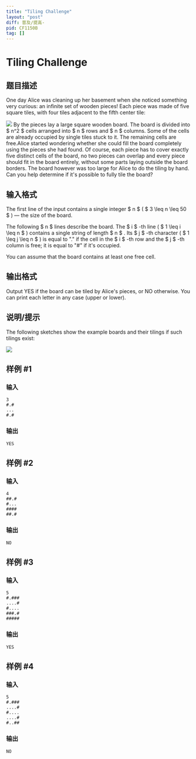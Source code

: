 ```yaml
---
title: "Tiling Challenge"
layout: "post"
diff: 普及/提高-
pid: CF1150B
tag: []
---
```


# Tiling Challenge

## 题目描述

One day Alice was cleaning up her basement when she noticed something very curious: an infinite set of wooden pieces! Each piece was made of five square tiles, with four tiles adjacent to the fifth center tile:

 ![](https://cdn.luogu.com.cn/upload/vjudge_pic/CF1150B/ad6ce0df252a3db4eebc7f2ae8f0d041a8339ee0.png) By the pieces lay a large square wooden board. The board is divided into $ n^2 $ cells arranged into $ n $ rows and $ n $ columns. Some of the cells are already occupied by single tiles stuck to it. The remaining cells are free.Alice started wondering whether she could fill the board completely using the pieces she had found. Of course, each piece has to cover exactly five distinct cells of the board, no two pieces can overlap and every piece should fit in the board entirely, without some parts laying outside the board borders. The board however was too large for Alice to do the tiling by hand. Can you help determine if it's possible to fully tile the board?

## 输入格式

The first line of the input contains a single integer $ n $ ( $ 3 \leq n \leq 50 $ ) — the size of the board.

The following $ n $ lines describe the board. The $ i $ -th line ( $ 1 \leq i \leq n $ ) contains a single string of length $ n $ . Its $ j $ -th character ( $ 1 \leq j \leq n $ ) is equal to "." if the cell in the $ i $ -th row and the $ j $ -th column is free; it is equal to "\#" if it's occupied.

You can assume that the board contains at least one free cell.

## 输出格式

Output YES if the board can be tiled by Alice's pieces, or NO otherwise. You can print each letter in any case (upper or lower).

## 说明/提示

The following sketches show the example boards and their tilings if such tilings exist:

 ![](https://cdn.luogu.com.cn/upload/vjudge_pic/CF1150B/4aa3066acea41ad93dd59954e4030c273a6b97d8.png)

## 样例 #1

### 输入

```
3
#.#
...
#.#

```

### 输出

```
YES

```

## 样例 #2

### 输入

```
4
##.#
#...
####
##.#

```

### 输出

```
NO

```

## 样例 #3

### 输入

```
5
#.###
....#
#....
###.#
#####

```

### 输出

```
YES

```

## 样例 #4

### 输入

```
5
#.###
....#
#....
....#
#..##

```

### 输出

```
NO

```

